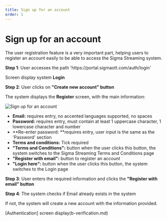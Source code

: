 ```yaml
---
title: Sign up for an account
order: 1
---
```


# Sign up for an account

The user registration feature is a very important part, helping users to register an account easily to be able to access the Sigma Streaming system.

**Step 1**: User accesses the path 'https\://portal.sigmaott.com/auth/login'

Screen display system **Login**

**Step 2**: User clicks on **"Create new account" button**

The system displays the **Register** screen, with the main information:

![Sign up for an account](/images/streaming-platform/user-management/sign-up-1.png)

- **Email:** requires entry, no accented languages supported, no spaces
- **Password:** requires entry, must contain at least 1 uppercase character, 1 lowercase character and number
- \*\*Re-enter password: \*\*requires entry, user input is the same as the 'Password' section
- **Terms and conditions:** Tick required
- **"Terms and Conditions":** button when the user clicks this button, the system switches to the Sigma Streaming Terms and Conditions page
- **"Register with email":** button to register an account
- **"Login here":** button when the user clicks this button, the system switches to the Login page

**Step 3**: User enters the required information and clicks the **"Register with email" button**

**Step 4**: The system checks if Email already exists in the system

If not, the system will create a new account with the information provided.

[Authentication] screen display(b-verification.md)

